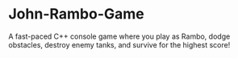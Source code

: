 # John-Rambo-Game
A fast-paced C++ console game where you play as Rambo, dodge obstacles, destroy enemy tanks, and survive for the highest score!
